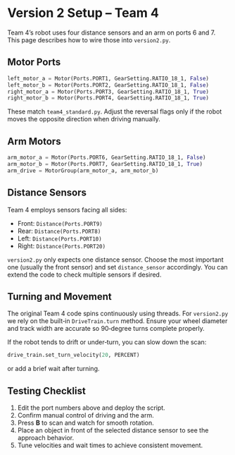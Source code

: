 # Version 2 Setup – Team 4

Team 4’s robot uses four distance sensors and an arm on ports 6 and 7. This page describes how to wire those into `version2.py`.

## Motor Ports

```python
left_motor_a = Motor(Ports.PORT1, GearSetting.RATIO_18_1, False)
left_motor_b = Motor(Ports.PORT2, GearSetting.RATIO_18_1, False)
right_motor_a = Motor(Ports.PORT3, GearSetting.RATIO_18_1, True)
right_motor_b = Motor(Ports.PORT4, GearSetting.RATIO_18_1, True)
```

These match `team4_standard.py`. Adjust the reversal flags only if the robot moves the opposite direction when driving manually.

## Arm Motors

```python
arm_motor_a = Motor(Ports.PORT6, GearSetting.RATIO_18_1, False)
arm_motor_b = Motor(Ports.PORT7, GearSetting.RATIO_18_1, True)
arm_drive = MotorGroup(arm_motor_a, arm_motor_b)
```

## Distance Sensors

Team 4 employs sensors facing all sides:

- Front: `Distance(Ports.PORT9)`
- Rear: `Distance(Ports.PORT8)`
- Left: `Distance(Ports.PORT10)`
- Right: `Distance(Ports.PORT20)`

`version2.py` only expects one distance sensor. Choose the most important one (usually the front sensor) and set `distance_sensor` accordingly. You can extend the code to check multiple sensors if desired.

## Turning and Movement

The original Team 4 code spins continuously using threads. For `version2.py` we rely on the built‑in `DriveTrain.turn` method. Ensure your wheel diameter and track width are accurate so 90‑degree turns complete properly.

If the robot tends to drift or under‑turn, you can slow down the scan:

```python
drive_train.set_turn_velocity(20, PERCENT)
```

or add a brief wait after turning.

## Testing Checklist

1. Edit the port numbers above and deploy the script.
2. Confirm manual control of driving and the arm.
3. Press **B** to scan and watch for smooth rotation.
4. Place an object in front of the selected distance sensor to see the approach behavior.
5. Tune velocities and wait times to achieve consistent movement.
